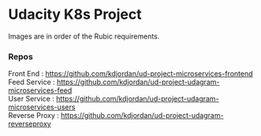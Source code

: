 # Udacity K8s Project 

Images are in order of the Rubic requirements.

### Repos 

Front End : https://github.com/kdjordan/ud-project-microservices-frontend \
Feed Service : https://github.com/kdjordan/ud-project-udagram-microservices-feed \
User Service : https://github.com/kdjordan/ud-project-udagram-microservices-users \
Reverse Proxy : https://github.com/kdjordan/ud-project-udagram-reverseproxy 
